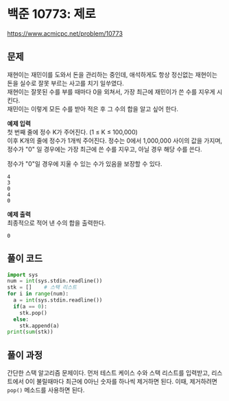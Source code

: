 # 백준 10773: 제로

https://www.acmicpc.net/problem/10773

## 문제

재현이는 재민이를 도와서 돈을 관리하는 중인데, 애석하게도 항상 정신없는 재현이는 돈을 실수로 잘못 부르는 사고를 치기 일쑤였다.  
재현이는 잘못된 수를 부를 때마다 0을 외쳐서, 가장 최근에 재민이가 쓴 수를 지우게 시킨다.  
재민이는 이렇게 모든 수를 받아 적은 후 그 수의 합을 알고 싶어 한다.

**예제 입력**  
첫 번째 줄에 정수 K가 주어진다. (1 ≤ K ≤ 100,000)  
이후 K개의 줄에 정수가 1개씩 주어진다. 정수는 0에서 1,000,000 사이의 값을 가지며, 정수가 "0" 일 경우에는 가장 최근에 쓴 수를 지우고, 아닐 경우 해당 수를 쓴다.

정수가 "0"일 경우에 지울 수 있는 수가 있음을 보장할 수 있다.

```
4
3
0
4
0
```

**예제 출력**  
최종적으로 적어 낸 수의 합을 출력한다.

```
0
```

## 풀이 코드

```python
import sys
num = int(sys.stdin.readline())
stk = []    # 스택 리스트
for i in range(num):
  a = int(sys.stdin.readline())
  if(a == 0):
    stk.pop()
  else:
    stk.append(a)
print(sum(stk))
```

## 풀이 과정

간단한 스택 알고리즘 문제이다. 먼저 테스트 케이스 수와 스택 리스트를 입력받고, 리스트에서 0이 불릴때마다 최근에 0아닌 숫자를 하나씩 제거하면 된다. 이때, 제거하려면 `pop()` 메소드를 사용하면 된다.
